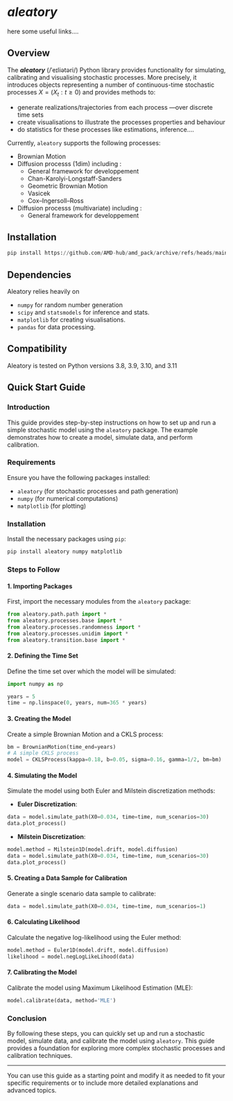 # *aleatory*

here some useful links.... 


## Overview

The **_aleatory_** (/ˈeɪliətəri/) Python library provides functionality for simulating, calibrating and visualising
stochastic processes. More precisely, it introduces objects representing a number of continuous-time
stochastic processes $X = (X_t : t\geq 0)$ and provides methods to:

- generate realizations/trajectories from each process —over discrete time sets
- create visualisations to illustrate the processes properties and behaviour
- do statistics for these processes like estimations, inference.... 




Currently, `aleatory` supports the following processes:

- Brownian Motion
- Diffusion processs (1dim) including :
    - General framework for developpement
    - Chan-Karolyi-Longstaff-Sanders
    - Geometric Brownian Motion
    - Vasicek
    - Cox–Ingersoll–Ross
- Diffusion processs (multivariate) including :
    - General framework for developpement

## Installation

```python
pip install https://github.com/AMD-hub/amd_pack/archive/refs/heads/main.zip
```

## Dependencies

Aleatory relies heavily on

- ``numpy``  for random number generation
- ``scipy`` and ``statsmodels`` for inference and stats.
- ``matplotlib`` for creating visualisations.
- ``pandas`` for data processing.

## Compatibility

Aleatory is tested on Python versions 3.8, 3.9, 3.10, and 3.11


## Quick Start Guide

### Introduction
This guide provides step-by-step instructions on how to set up and run a simple stochastic model using the `aleatory` package. The example demonstrates how to create a model, simulate data, and perform calibration.

### Requirements
Ensure you have the following packages installed:
- `aleatory` (for stochastic processes and path generation)
- `numpy` (for numerical computations)
- `matplotlib` (for plotting)

### Installation
Install the necessary packages using `pip`:
```bash
pip install aleatory numpy matplotlib
```

### Steps to Follow

#### 1. Importing Packages
First, import the necessary modules from the `aleatory` package:
```python
from aleatory.path.path import *
from aleatory.processes.base import *
from aleatory.processes.randomness import *
from aleatory.processes.unidim import *
from aleatory.transition.base import *
```

#### 2. Defining the Time Set
Define the time set over which the model will be simulated:
```python
import numpy as np

years = 5
time = np.linspace(0, years, num=365 * years)
```

#### 3. Creating the Model
Create a simple Brownian Motion and a CKLS process:
```python
bm = BrownianMotion(time_end=years)
# A simple CKLS process
model = CKLSProcess(kappa=0.18, b=0.05, sigma=0.16, gamma=1/2, bm=bm)
```

#### 4. Simulating the Model
Simulate the model using both Euler and Milstein discretization methods:

- **Euler Discretization**:
```python
data = model.simulate_path(X0=0.034, time=time, num_scenarios=30)
data.plot_process()
```

- **Milstein Discretization**:
```python
model.method = Milstein1D(model.drift, model.diffusion)
data = model.simulate_path(X0=0.034, time=time, num_scenarios=30)
data.plot_process()
```

#### 5. Creating a Data Sample for Calibration
Generate a single scenario data sample to calibrate:
```python
data = model.simulate_path(X0=0.034, time=time, num_scenarios=1)
```

#### 6. Calculating Likelihood
Calculate the negative log-likelihood using the Euler method:
```python
model.method = Euler1D(model.drift, model.diffusion)
likelihood = model.negLogLikeLihood(data)
```

#### 7. Calibrating the Model
Calibrate the model using Maximum Likelihood Estimation (MLE):
```python
model.calibrate(data, method='MLE')
```

### Conclusion
By following these steps, you can quickly set up and run a stochastic model, simulate data, and calibrate the model using `aleatory`. This guide provides a foundation for exploring more complex stochastic processes and calibration techniques.

---

You can use this guide as a starting point and modify it as needed to fit your specific requirements or to include more detailed explanations and advanced topics.